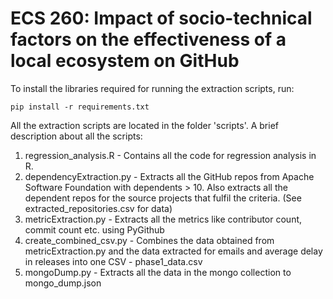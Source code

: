 # ECS 260: Impact of socio-technical factors on the effectiveness of a local ecosystem on GitHub

To install the libraries required for running the extraction scripts, run:

```
pip install -r requirements.txt
```

All the extraction scripts are located in the folder 'scripts'. A brief description about all the scripts:
1. regression_analysis.R - Contains all the code for regression analysis in R.
2. dependencyExtraction.py - Extracts all the GitHub repos from Apache Software Foundation with dependents > 10. Also extracts all the dependent repos for the source projects that fulfil the criteria. (See extracted_repositories.csv for data)
3. metricExtraction.py - Extracts all the metrics like contributor count, commit count etc. using PyGithub 
4. create_combined_csv.py - Combines the data obtained from metricExtraction.py and the data extracted for emails and average delay in releases into one CSV - phase1_data.csv
5. mongoDump.py - Extracts all the data in the mongo collection to mongo_dump.json